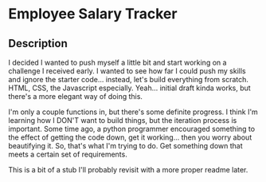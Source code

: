 # Employee Salary Tracker

## Description
I decided I wanted to push myself a little bit and start working on a challenge I received early. I wanted to see how far I could push my skills and ignore the starter code... instead, let's build everything from scratch. HTML, CSS, the Javascript especially. Yeah... initial draft kinda works, but there's a more elegant way of doing this.

I'm only a couple functions in, but there's some definite progress. I think I'm learning how I DON'T want to build things, but the iteration process is important. Some time ago, a python programmer encouraged something to the effect of getting the code down, get it working... then you worry about beautifying it. So, that's what I'm trying to do. Get something down that meets a certain set of requirements.

This is a bit of a stub I'll probably revisit with a more proper readme later.

